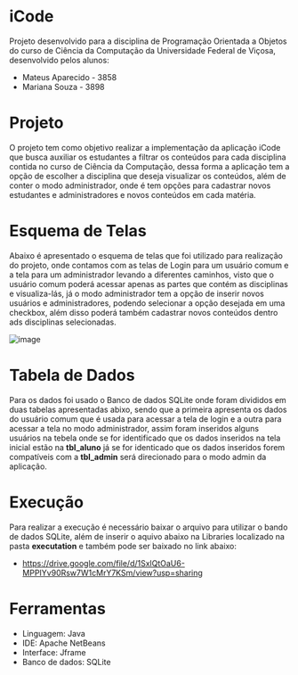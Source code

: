 # iCode
Projeto desenvolvido para a disciplina de Programação Orientada a Objetos do curso de Ciência da Computação da Universidade Federal de Viçosa, desenvolvido pelos alunos:
- Mateus Aparecido - 3858
- Mariana Souza - 3898 

# Projeto 
O projeto tem como objetivo realizar a implementação da aplicação iCode que busca auxiliar os estudantes a filtrar os conteúdos para cada disciplina contida no curso de Ciência da Computação, dessa forma a aplicação tem a opção de escolher a disciplina que deseja visualizar os conteúdos, além de conter o modo administrador, onde é tem opções para cadastrar novos estudantes e administradores e novos conteúdos em cada matéria. 

# Esquema de Telas 

Abaixo é apresentado o esquema de telas que foi utilizado para realização do projeto, onde contamos com as telas de Login para um usuário comum e a tela para um administrador levando a diferentes caminhos, visto que o usuário comum poderá acessar apenas as partes que contém as disciplinas e visualiza-lás, já o modo administrador tem a opção de inserir novos usuários e administradores, podendo selecionar a opção desejada em uma checkbox, além disso poderá também cadastrar novos conteúdos dentro ads disciplinas selecionadas. 

![image](https://user-images.githubusercontent.com/55559983/160038118-c26848f7-2c4d-4fcb-92de-e49766957d28.png)

# Tabela de Dados 
Para os dados foi usado o Banco de dados SQLite onde foram divididos em duas tabelas apresentadas abixo, sendo que a primeira apresenta os dados do usuário comum que é usada para acessar a tela de login e a outra para acessar a tela no modo administrador, assim foram inseridos alguns usuários na tebela onde se for identificado que os dados inseridos na tela inicial estão na **tbl_aluno** já se for identicado que os dados inseridos forem compatíveis com a **tbl_admin** será direcionado para o modo admin da aplicação.


# Execução 
Para realizar a execução é necessário baixar o arquivo para utilizar o bando de dados SQLite, além de inserir o aquivo abaixo na Libraries localizado na pasta **executation** e também pode ser baixado no link abaixo:

- https://drive.google.com/file/d/1SxlQtOaU6-MPPIYv90Rsw7W1cMrY7KSm/view?usp=sharing 



# Ferramentas 
- Linguagem: Java
- IDE: Apache NetBeans
- Interface: Jframe
- Banco de dados: SQLite
